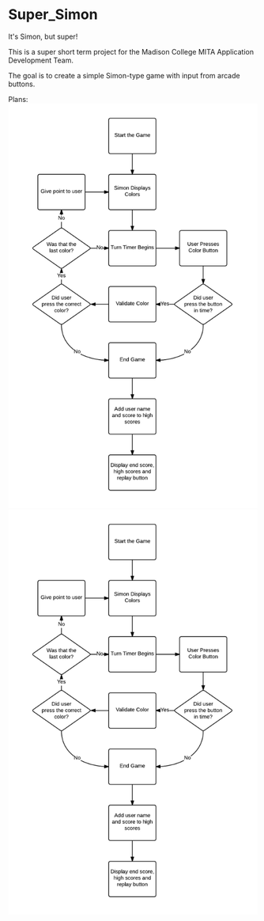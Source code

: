 # Super_Simon
It's Simon, but super!

This is a super short term project for the Madison College MITA Application Development Team. 

The goal is to create a simple Simon-type game with input from arcade buttons. 

Plans:
![workflow](images/flow.png)
![classes](images/flow.png)